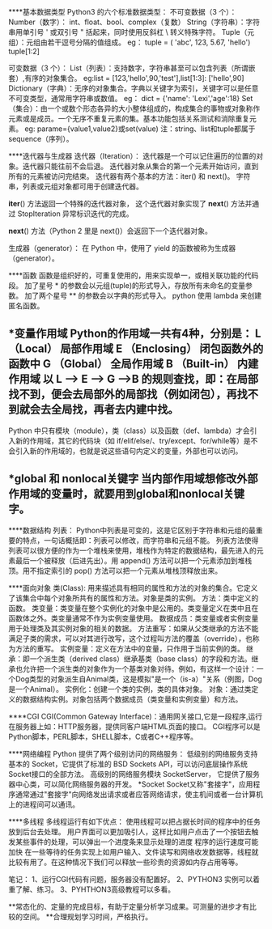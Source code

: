 ****基本数据类型
Python3 的六个标准数据类型：
不可变数据（3 个）：
Number（数字）： int、float、bool、complex（复数）
String（字符串）：字符串用单引号 ' 或双引号 " 括起来，同时使用反斜杠 \ 转义特殊字符。
Tuple（元组）：元组由若干逗号分隔的值组成。
eg： tuple = ( 'abc', 123, 5.67, 'hello')  tuple[1:2]

可变数据（3 个）：
List（列表）：支持数字，字符串甚至可以包含列表（所谓嵌套）,有序的对象集合。
eg:list = [123,'hello',90,'test'],list[1:3]: ['hello',90]
Dictionary（字典）：无序的对象集合。字典以关键字为索引，关键字可以是任意不可变类型，通常用字符串或数值。
eg： dict = {'name': 'Lexi','age':18}
Set（集合）：由一个或数个形态各异的大小整体组成的，构成集合的事物或对象称作元素或是成员。一个无序不重复元素的集。基本功能包括关系测试和消除重复元素。
eg:  parame={value1,value2}或set(value)
注：string、list和tuple都属于sequence（序列）。


****迭代器与生成器
迭代器（Iteration）：
迭代器是一个可以记住遍历的位置的对象。迭代器只能往前不会后退。
迭代器对象从集合的第一个元素开始访问，直到所有的元素被访问完结束。
迭代器有两个基本的方法：iter() 和 next()。
字符串，列表或元组对象都可用于创建迭代器。

__iter__() 方法返回一个特殊的迭代器对象， 这个迭代器对象实现了 __next__() 方法并通过 StopIteration 异常标识迭代的完成。

__next__() 方法（Python 2 里是 next()）会返回下一个迭代器对象。

生成器（generator）：
在 Python 中，使用了 yield 的函数被称为生成器（generator）。


****函数
函数是组织好的，可重复使用的，用来实现单一，或相关联功能的代码段。
加了星号 * 的参数会以元组(tuple)的形式导入，存放所有未命名的变量参数。
加了两个星号 ** 的参数会以字典的形式导入。
python 使用 lambda 来创建匿名函数。

*变量作用域
Python的作用域一共有4种，分别是：
L （Local） 局部作用域
E （Enclosing） 闭包函数外的函数中
G （Global） 全局作用域
B （Built-in） 内建作用域
以 L –> E –> G –>B 的规则查找，即：在局部找不到，便会去局部外的局部找（例如闭包），再找不到就会去全局找，再者去内建中找。
-
Python 中只有模块（module），类（class）以及函数（def、lambda）才会引入新的作用域，其它的代码块（如 if/elif/else/、try/except、for/while等）是不会引入新的作用域的，也就是说这些语句内定义的变量，外部也可以访问。

*global 和 nonlocal关键字
当内部作用域想修改外部作用域的变量时，就要用到global和nonlocal关键字。
-


****数据结构
列表：
Python中列表是可变的，这是它区别于字符串和元组的最重要的特点，一句话概括即：列表可以修改，而字符串和元组不能。
列表方法使得列表可以很方便的作为一个堆栈来使用，堆栈作为特定的数据结构，最先进入的元素最后一个被释放（后进先出）。用 append() 方法可以把一个元素添加到堆栈顶。用不指定索引的 pop() 方法可以把一个元素从堆栈顶释放出来。

****面向对象
类(Class): 用来描述具有相同的属性和方法的对象的集合。它定义了该集合中每个对象所共有的属性和方法。对象是类的实例。
方法：类中定义的函数。
类变量：类变量在整个实例化的对象中是公用的。类变量定义在类中且在函数体之外。类变量通常不作为实例变量使用。
数据成员：类变量或者实例变量用于处理类及其实例对象的相关的数据。
方法重写：如果从父类继承的方法不能满足子类的需求，可以对其进行改写，这个过程叫方法的覆盖（override），也称为方法的重写。
实例变量：定义在方法中的变量，只作用于当前实例的类。
继承：即一个派生类（derived class）继承基类（base class）的字段和方法。继承也允许把一个派生类的对象作为一个基类对象对待。例如，有这样一个设计：一个Dog类型的对象派生自Animal类，这是模拟"是一个（is-a）"关系（例图，Dog是一个Animal）。
实例化：创建一个类的实例，类的具体对象。
对象：通过类定义的数据结构实例。对象包括两个数据成员（类变量和实例变量）和方法。

****CGI
CGI(Common Gateway Interface)：通用网关接口,它是一段程序,运行在服务器上如：HTTP服务器，提供同客户端HTML页面的接口。
CGI程序可以是Python脚本，PERL脚本，SHELL脚本，C或者C++程序等。

****网络编程
Python 提供了两个级别访问的网络服务：
低级别的网络服务支持基本的 Socket，它提供了标准的 BSD Sockets API，可以访问底层操作系统Socket接口的全部方法。
高级别的网络服务模块 SocketServer， 它提供了服务器中心类，可以简化网络服务器的开发。
*Socket
Socket又称"套接字"，应用程序通常通过"套接字"向网络发出请求或者应答网络请求，使主机间或者一台计算机上的进程间可以通讯。

****多线程
多线程运行有如下优点：
使用线程可以把占据长时间的程序中的任务放到后台去处理。
用户界面可以更加吸引人，这样比如用户点击了一个按钮去触发某些事件的处理，可以弹出一个进度条来显示处理的进度
程序的运行速度可能加快
在一些等待的任务实现上如用户输入、文件读写和网络收发数据等，线程就比较有用了。在这种情况下我们可以释放一些珍贵的资源如内存占用等等。









笔记：
1、运行CGI代码有问题，服务器没有配置好。
2、PYTHON3 实例可以着重了解、练习。
3、PYHTHON3高级教程可以多看。









**常态化的、定量的完成目标，有助于定量分析学习成果。可测量的进步才有比较的空间。
**合理规划学习时间，严格执行。